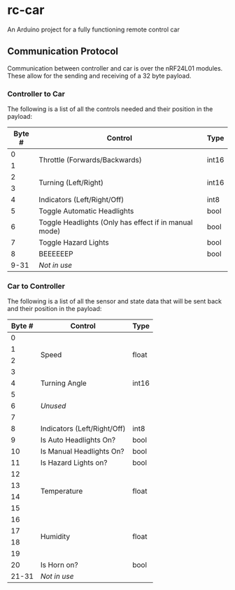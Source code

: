 # rc-car

An Arduino project for a fully functioning remote control car

## Communication Protocol 

Communication between controller and car is over the nRF24L01 modules. These allow for the sending and receiving of a 32 byte payload.

### Controller to Car
The following is a list of all the controls needed and their position in the payload:

<table>
    <thead>
        <tr>
            <th>Byte #</th>
            <th>Control</th>
            <th>Type</th>
        </tr>
    </thead>
    <tbody>
        <tr>
            <td>0</td>
            <td rowspan=2>Throttle (Forwards/Backwards)</td>
            <td rowspan=2>int16</td>
        </tr>
        <tr>
            <td>1</td>
        </tr>
        <tr>
            <td>2</td>
            <td rowspan=2>Turning (Left/Right)</td>
            <td rowspan=2>int16</td>
        </tr>
        <tr>
            <td>3</td>
        </tr>
        <tr>
            <td>4</td>
            <td>Indicators (Left/Right/Off)</td>
            <td>int8</td>
        </tr>
        <tr>
            <td>5</td>
            <td>Toggle Automatic Headlights</td>
            <td>bool</td>
        </tr>
        <tr>
            <td>6</td>
            <td>Toggle Headlights (Only has effect if in manual mode)</td>
            <td>bool</td>
        </tr>
        <tr>
            <td>7</td>
            <td>Toggle Hazard Lights</td>
            <td>bool</td>
        </tr>
        <tr>
            <td>8</td>
            <td>BEEEEEEP</td>
            <td>bool</td>
        </tr>
        <tr>
            <td>9-31</td>
            <td><i>Not in use</i></td>
            <td></td>
        </tr>
    </tbody>
</table>

### Car to Controller
The following is a list of all the sensor and state data that will be sent back and their position in the payload:


<table>
    <thead>
        <tr>
            <th>Byte #</th>
            <th>Control</th>
            <th>Type</th>
        </tr>
    </thead>
    <tbody>
        <tr>
            <td>0</td>
            <td rowspan=4>Speed</td>
            <td rowspan=4>float</td>
        </tr>
        <tr>
            <td>1</td>
        </tr>
        <tr>
            <td>2</td>
        </tr>
        <tr>
            <td>3</td>
        </tr>
        <tr>
            <td>4</td>
            <td rowspan=1>Turning Angle</td>
            <td rowspan=1>int16</td>
        </tr>
        <tr>
            <td>5</td>
            <td rowspan=3><i>Unused</i></td>
        </tr>
        <tr>
            <td>6</td>
        </tr>
        <tr>
            <td>7</td>
        </tr>
        <tr>
            <td>8</td>
            <td>Indicators (Left/Right/Off)</td>
            <td>int8</td>
        </tr>
        <tr>
            <td>9</td>
            <td>Is Auto Headlights On?</td>
            <td>bool</td>
        </tr>
        <tr>
            <td>10</td>
            <td>Is Manual Headlights On?</td>
            <td>bool</td>
        </tr>
        <tr>
            <td>11</td>
            <td>Is Hazard Lights on?</td>
            <td>bool</td>
        </tr>
        <tr>
            <td>12</td>
            <td rowspan=4>Temperature</td>
            <td rowspan=4>float</td>
        </tr>
        <tr>
            <td>13</td>
        </tr>
        <tr>
            <td>14</td>
        </tr>
        <tr>
            <td>15</td>
        </tr>
        <tr>
            <td>16</td>
            <td rowspan=4>Humidity</td>
            <td rowspan=4>float</td>
        </tr>
        <tr>
            <td>17</td>
        </tr>
        <tr>
            <td>18</td>
        </tr>
        <tr>
            <td>19</td>
        </tr>
        <tr>
            <td>20</td>
            <td>Is Horn on?</td>
            <td>bool</td>
        </tr>
        <tr>
            <td>21-31</td>
            <td><i>Not in use</i></td>
            <td></td>
        </tr>
    </tbody>
</table>